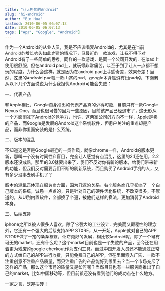 ```yaml
---
title: "让人担忧的Android"
slug: "hi-android"
author: "Bin Hua"
lastmod: 2010-06-05 06:07:13
date: 2010-06-05 06:07:13
tags: ["App", "Google", "Android"]
---
```


作为一个Android的从业人员，我是不应该唱衰Android的，尤其是在当前Android的增长势头如此之猛的情况下，但最近的一款游戏，让我不得不对Android有了一些简单的思考。同样的一款游戏，是同一个公司开发的，在ipad上使用很舒服，但在android pad上，就玩得非常痛苦，以至于到了让人一点都不想玩的程度。为什么会这样，就是因为在android pad上手感奇差，效果奇差！当然，这里的Android pad是一款山寨的pad，google本身是没有出pad的。下面我从以下几个方面说说为什么我担忧Android可能会失败：

一、代表产品

和Apple相比，Google自身推出的代表产品真的少得可能，目前只有一款Google Nexus One，而且也很可惜的因为一些原因，目前该产品已经退市了，这无形从一个方面消减了Android的竞争力，也许，这两家公司的方向不一样，Apple是卖的产品，而Google是发展的Android这个系统软件，但用户关注的重点却是产品，而非你里面安装的是什么系统。

二、版本的混乱

不知道这是否是Google最近的一贯作风，就像chrome一样，Android的版本更新，那叫一个没有时间性和盲目，完全让人感觉有点混乱，这里的2.1还在用，2.2版本还没成熟，那里的3.0就要出来了，我们不反对你有新的版本，给我们带来新的功能，但我们反对需要我们不断的刷新系统，而且购买了Android手机的人，又有多少没事去刷手机了？

版本的混乱还体现在服务商方面，因为开源的关系，各个服务商几乎都搞了一个自己版本的系统，诚恳一点点的，只是针对自己的硬件优化系统，不改变很多，不厚道的，从UI到内置软件，全部换了个遍，被他们这样的换法，更加消弱了Android本身。

三、后续支持

iphone之所以被人很多人喜欢，除了它强大的工业设计，完美而又颠覆性的理念外，它还有一个强大的后续支持APP STORE，从一开始，Apple就对自己的APP STORE做了一定的条条框框，让它更好的发展，相比较Android呢，除了一个可有可无的market，还有什么呢？这个market目前也是一个失败的产品，至今还在用着更为残废的google checkout作为支付工具。而过中国开发人员还不能通过正常的方式给自己的APP进行收费，只能免费自己的APP，但在里面嵌入广告，一款不注重创意不注重产品质量，而只注重广告的产品能好到哪里去？当一个市场充斥了这样的产品，那么这个市场的质量又是如何呢？当然目前也有一些服务商推出了自己的market，比如中国移动等，但目前都还没有看到他们的成功点在什么地方。

一家之言，欢迎拍砖！